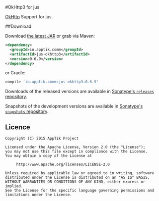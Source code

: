 #OkHttp3 for jus

[OkHttp][okhttp] Support for jus.  

##Download

Download [the latest JAR][mvn] or grab via Maven:
```xml
<dependency>
  <groupId>io.apptik.comm</groupId>
  <artifactId>jus-okhttp3</artifactId>
  <version>0.6.9</version>
</dependency>
```
or Gradle:
```groovy
compile 'io.apptik.comm:jus-okhttp3:0.6.9'
```

Downloads of the released versions are available in [Sonatype's `releases` repository][release].

Snapshots of the development versions are available in [Sonatype's `snapshots` repository][snap].

## Licence

    Copyright (C) 2015 AppTik Project

    Licensed under the Apache License, Version 2.0 (the "License");
    you may not use this file except in compliance with the License.
    You may obtain a copy of the License at

         http://www.apache.org/licenses/LICENSE-2.0

    Unless required by applicable law or agreed to in writing, software
    distributed under the License is distributed on an "AS IS" BASIS,
    WITHOUT WARRANTIES OR CONDITIONS OF ANY KIND, either express or implied.
    See the License for the specific language governing permissions and
    limitations under the License.

 [mvn]: https://search.maven.org/remote_content?g=io.apptik.comm&a=jus-okhttp3&v=LATEST
 [release]: https://oss.sonatype.org/content/repositories/releases/io/apptik/comm/jus-okhttp3
  [snap]: https://oss.sonatype.org/content/repositories/snapshots/io/apptik/comm/jus-okhttp3
  [okhttp]: http://square.github.io/okhttp/
